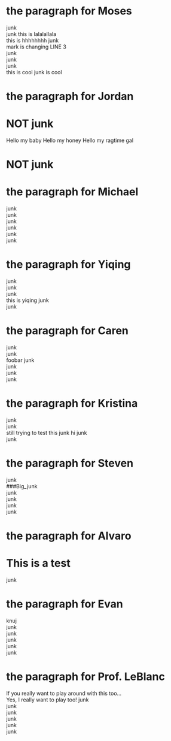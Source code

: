 # the paragraph for Moses
junk  
junk this is lalalallala  
this is hhhhhhhh
junk  
mark is changing LINE 3  
junk  
junk  
junk  
this is cool
junk is cool 
  
# the paragraph for Jordan
# NOT junk  
Hello my baby
Hello my honey
Hello my ragtime gal
# NOT junk  
  
# the paragraph for Michael
junk  
junk  
junk  
junk  
junk  
junk  
  
# the paragraph for Yiqing
junk  
junk  
junk  
this is yiqing
junk  
junk  
  
# the paragraph for Caren
junk  
junk  
foobar
junk  
junk  
junk  
junk  
  
# the paragraph for Kristina
junk  
junk  
still trying to test this
junk  hi
junk  
junk  
  
# the paragraph for Steven
junk  
###Big_junk  
junk  
junk  
junk  
junk  
  
  
# the paragraph for Alvaro 
# This is a test    
junk  
  
# the paragraph for Evan
knuj  
junk  
junk  
junk  
junk  
junk  
  
# the paragraph for Prof. LeBlanc
If you really want to play around with this too...  
Yes, I really want to play too!
junk  
junk  
junk  
junk  
junk  
junk  
                                              
